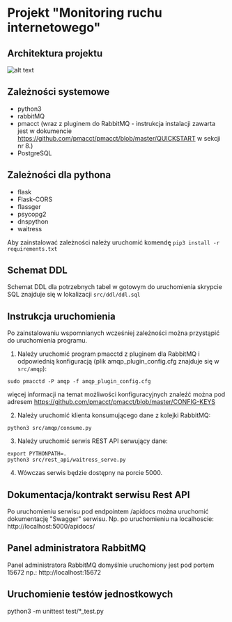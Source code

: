 # Projekt "Monitoring ruchu internetowego"

## Architektura projektu 

![alt text](https://github.com/szymonsadowski3/odis/doc/img/diagram.png "Architecture diagram")

## Zależności systemowe

- python3
- rabbitMQ
- pmacct (wraz z pluginem do RabbitMQ - instrukcja instalacji zawarta jest w dokumencie https://github.com/pmacct/pmacct/blob/master/QUICKSTART w sekcji nr 8.)
- PostgreSQL

## Zależności dla pythona

- flask
- Flask-CORS
- flassger
- psycopg2
- dnspython
- waitress

Aby zainstalować zależności należy uruchomić komendę `pip3 install -r requirements.txt`

## Schemat DDL

Schemat DDL dla potrzebnych tabel w gotowym do uruchomienia skrypcie SQL znajduje się w lokalizacji `src/ddl/ddl.sql`

## Instrukcja uruchomienia

Po zainstalowaniu wspomnianych wcześniej zależności można przystąpić do uruchomienia programu.

1. Należy uruchomić program pmacctd z pluginem dla RabbitMQ i odpowiednią konfiguracją (plik amqp_plugin_config.cfg znajduje się w `src/amqp`):

`sudo pmacctd -P amqp -f amqp_plugin_config.cfg` 

więcej informacji na temat możliwości konfiguracyjnych znaleźć można pod adresem https://github.com/pmacct/pmacct/blob/master/CONFIG-KEYS

2. Należy uruchomić klienta konsumującego dane z kolejki RabbitMQ:

`python3 src/amqp/consume.py`

3. Należy uruchomić serwis REST API serwujący dane:

```
export PYTHONPATH=.
python3 src/rest_api/waitress_serve.py
```

4. Wówczas serwis będzie dostępny na porcie 5000.

## Dokumentacja/kontrakt serwisu Rest API

Po uruchomieniu serwisu pod endpointem /apidocs można uruchomić dokumentację "Swagger" serwisu.
Np. po uruchomieniu na localhoscie: http://localhost:5000/apidocs/

## Panel administratora RabbitMQ

Panel administratora RabbitMQ domyślnie uruchomiony jest pod portem 15672 np.:
http://localhost:15672

## Uruchomienie testów jednostkowych

python3 -m unittest test/*_test.py
